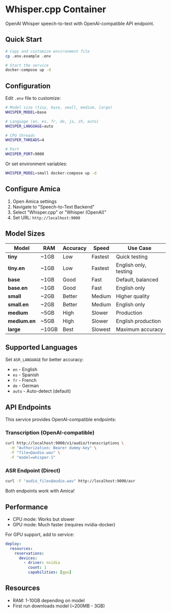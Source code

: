 # Whisper.cpp Container

OpenAI Whisper speech-to-text with OpenAI-compatible API endpoint.

## Quick Start

```bash
# Copy and customize environment file
cp .env.example .env

# Start the service
docker-compose up -d
```

## Configuration

Edit `.env` file to customize:

```bash
# Model size (tiny, base, small, medium, large)
WHISPER_MODEL=base

# Language (en, es, fr, de, ja, zh, auto)
WHISPER_LANGUAGE=auto

# CPU threads
WHISPER_THREADS=4

# Port
WHISPER_PORT=9000
```

Or set environment variables:
```bash
WHISPER_MODEL=small docker-compose up -d
```

## Configure Amica

1. Open Amica settings
2. Navigate to "Speech-to-Text Backend"
3. Select "Whisper.cpp" or "Whisper (OpenAI)"
4. Set URL: `http://localhost:9000`

## Model Sizes

| Model | RAM | Accuracy | Speed | Use Case |
|-------|-----|----------|-------|----------|
| **tiny** | ~1GB | Low | Fastest | Quick testing |
| **tiny.en** | ~1GB | Low | Fastest | English only, testing |
| **base** | ~1GB | Good | Fast | Default, balanced |
| **base.en** | ~1GB | Good | Fast | English only |
| **small** | ~2GB | Better | Medium | Higher quality |
| **small.en** | ~2GB | Better | Medium | English only |
| **medium** | ~5GB | High | Slower | Production |
| **medium.en** | ~5GB | High | Slower | English production |
| **large** | ~10GB | Best | Slowest | Maximum accuracy |

## Supported Languages

Set `ASR_LANGUAGE` for better accuracy:
- `en` - English
- `es` - Spanish
- `fr` - French
- `de` - German
- `auto` - Auto-detect (default)

## API Endpoints

This service provides OpenAI-compatible endpoints:

### Transcription (OpenAI-compatible)
```bash
curl http://localhost:9000/v1/audio/transcriptions \
  -H "Authorization: Bearer dummy-key" \
  -F "file=@audio.wav" \
  -F "model=whisper-1"
```

### ASR Endpoint (Direct)
```bash
curl -F "audio_file=@audio.wav" http://localhost:9000/asr
```

Both endpoints work with Amica!

## Performance

- CPU mode: Works but slower
- GPU mode: Much faster (requires nvidia-docker)

For GPU support, add to service:
```yaml
deploy:
  resources:
    reservations:
      devices:
        - driver: nvidia
          count: 1
          capabilities: [gpu]
```

## Resources

- RAM: 1-10GB depending on model
- First run downloads model (~200MB - 3GB)
